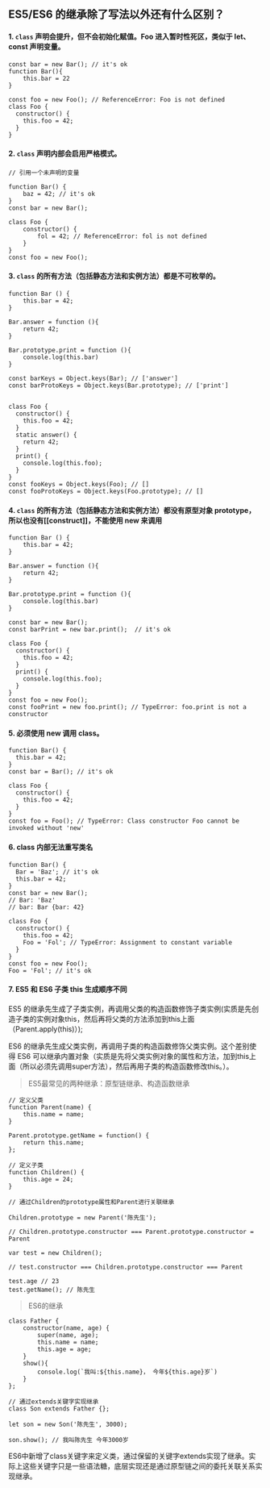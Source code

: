 ## ES5/ES6 的继承除了写法以外还有什么区别？ ##

#### 1. `class` 声明会提升，但不会初始化赋值。Foo 进入暂时性死区，类似于 let、const 声明变量。


	const bar = new Bar(); // it's ok
	function Bar(){
		this.bar = 22
	}

	const foo = new Foo(); // ReferenceError: Foo is not defined
	class Foo {
	  constructor() {
	    this.foo = 42;
	  }
	}





#### 2. `class` 声明内部会启用严格模式。
	
	
	// 引用一个未声明的变量

	function Bar() {
		baz = 42; // it's ok
	}
	const bar = new Bar();
	
	class Foo {
		constructor() {
			fol = 42; // ReferenceError: fol is not defined
		}
	}
	const foo = new Foo();


#### 3.  `class` 的所有方法（包括静态方法和实例方法）都是不可枚举的。


	function Bar () {
		this.bar = 42;
	}

	Bar.answer = function (){
		return 42;
	}

	Bar.prototype.print = function (){
		console.log(this.bar)
	}
	
	const barKeys = Object.keys(Bar); // ['answer']
	const barProtoKeys = Object.keys(Bar.prototype); // ['print']


	class Foo {
	  constructor() {
	    this.foo = 42;
	  }
	  static answer() {
	    return 42;
	  }
	  print() {
	    console.log(this.foo);
	  }
	}
	const fooKeys = Object.keys(Foo); // []
	const fooProtoKeys = Object.keys(Foo.prototype); // []


#### 4. `class` 的所有方法（包括静态方法和实例方法）都没有原型对象 prototype，所以也没有[[construct]]，不能使用 new 来调用

	function Bar () {
		this.bar = 42;
	}

	Bar.answer = function (){
		return 42;
	}

	Bar.prototype.print = function (){
		console.log(this.bar)
	}

	const bar = new Bar();
	const barPrint = new bar.print();  // it's ok

	class Foo {
	  constructor() {
	    this.foo = 42;
	  }
	  print() {
	    console.log(this.foo);
	  }
	}
	const foo = new Foo();
	const fooPrint = new foo.print(); // TypeError: foo.print is not a constructor


#### 5. 必须使用 new 调用 class。
	function Bar() {
	  this.bar = 42;
	}
	const bar = Bar(); // it's ok
	
	class Foo {
	  constructor() {
	    this.foo = 42;
	  }
	}
	const foo = Foo(); // TypeError: Class constructor Foo cannot be invoked without 'new'

#### 6. class 内部无法重写类名

	function Bar() {
	  Bar = 'Baz'; // it's ok
	  this.bar = 42;
	}
	const bar = new Bar();
	// Bar: 'Baz'
	// bar: Bar {bar: 42}  
	
	class Foo {
	  constructor() {
	    this.foo = 42;
	    Foo = 'Fol'; // TypeError: Assignment to constant variable
	  }
	}
	const foo = new Foo();
	Foo = 'Fol'; // it's ok

#### 7. ES5 和 ES6 子类 this 生成顺序不同

 ES5 的继承先生成了子类实例，再调用父类的构造函数修饰子类实例(实质是先创造子类的实例对象this，然后再将父类的方法添加到this上面（Parent.apply(this)）);

ES6 的继承先生成父类实例，再调用子类的构造函数修饰父类实例。这个差别使得 ES6 可以继承内置对象（实质是先将父类实例对象的属性和方法，加到this上面（所以必须先调用super方法），然后再用子类的构造函数修改this。）。

> ES5最常见的两种继承：原型链继承、构造函数继承

	// 定义父类
    function Parent(name) {
        this.name = name;
    }

    Parent.prototype.getName = function() {
        return this.name;
    };

    // 定义子类
    function Children() {
        this.age = 24;
    }

    // 通过Children的prototype属性和Parent进行关联继承

    Children.prototype = new Parent('陈先生');

    // Children.prototype.constructor === Parent.prototype.constructor = Parent

    var test = new Children();

    // test.constructor === Children.prototype.constructor === Parent

    test.age // 23
    test.getName(); // 陈先生

> ES6的继承

	class Father {
		constructor(name, age) {
			super(name, age);
			this.name = name;
			this.age = age;
		}
		show(){
			console.log(`我叫:${this.name}， 今年${this.age}岁`)
		}
	};
	
	// 通过extends关键字实现继承
    class Son extends Father {};

    let son = new Son('陈先生', 3000);
    
    son.show(); // 我叫陈先生 今年3000岁

ES6中新增了class关键字来定义类，通过保留的关键字extends实现了继承。实际上这些关键字只是一些语法糖，底层实现还是通过原型链之间的委托关联关系实现继承。